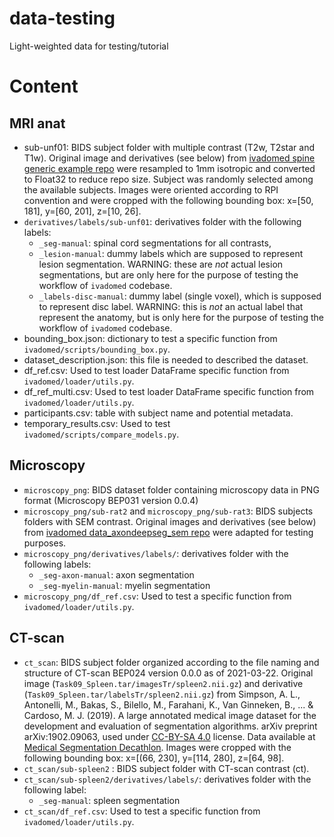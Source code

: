 # data-testing
Light-weighted data for testing/tutorial

# Content

## MRI anat
* sub-unf01: BIDS subject folder with multiple contrast (T2w, T2star and T1w). Original image and derivatives (see below) from [ivadomed spine generic example repo](https://github.com/ivadomed/data_example_spinegeneric/releases/tag/r20200907) were resampled to 1mm isotropic and converted to Float32 to reduce repo size. Subject was randomly selected among the available subjects. Images were oriented according to RPI convention and were cropped with the following bounding box: x=[50, 181], y=[60, 201], z=[10, 26].
* `derivatives/labels/sub-unf01`: derivatives folder with the following labels:
  * `_seg-manual`: spinal cord segmentations for all contrasts,
  * `_lesion-manual`: dummy labels which are supposed to represent lesion segmentation. WARNING: these are *not* actual lesion segmentations, but are only here for the purpose of testing the workflow of `ivadomed` codebase.
  * `_labels-disc-manual`: dummy label (single voxel), which is supposed to represent disc label. WARNING: this is *not* an actual label that represent the anatomy, but is only here for the purpose of testing the workflow of `ivadomed` codebase.
* bounding\_box.json: dictionary to test a specific function from `ivadomed/scripts/bounding_box.py`.
* dataset\_description.json: this file is needed to described the dataset.
* df\_ref.csv: Used to test loader DataFrame specific function from `ivadomed/loader/utils.py`.
* df\_ref_multi.csv: Used to test loader DataFrame specific function from `ivadomed/loader/utils.py`.
* participants.csv: table with subject name and potential metadata.
* temporary\_results.csv: Used to test `ivadomed/scripts/compare_models.py`.

## Microscopy
* `microscopy_png`: BIDS dataset folder containing microscopy data in PNG format (Microscopy BEP031 version 0.0.4)
* `microscopy_png/sub-rat2` and `microscopy_png/sub-rat3`: BIDS subjects folders with SEM contrast. Original images and derivatives (see below) from [ivadomed data_axondeepseg_sem repo](https://github.com/axondeepseg/data_axondeepseg_sem/tree/r20210715) were adapted for testing purposes.
* `microscopy_png/derivatives/labels/`: derivatives folder with the following labels:
  * `_seg-axon-manual`: axon segmentation
  * `_seg-myelin-manual`: myelin segmentation
* `microscopy_png/df_ref.csv`: Used to test a specific function from `ivadomed/loader/utils.py`.

## CT-scan
* `ct_scan`: BIDS subject folder organized according to the file naming and structure of CT-scan BEP024 version 0.0.0 as of 2021-03-22. Original image (`Task09_Spleen.tar/imagesTr/spleen2.nii.gz`) and derivative (`Task09_Spleen.tar/labelsTr/spleen2.nii.gz`) from Simpson, A. L., Antonelli, M., Bakas, S., Bilello, M., Farahani, K., Van Ginneken, B., ... & Cardoso, M. J. (2019). A large annotated medical image dataset for the development and evaluation of segmentation algorithms. arXiv preprint arXiv:1902.09063, used under [CC-BY-SA 4.0](https://creativecommons.org/licenses/by-sa/4.0/) license. Data available at [Medical Segmentation Decathlon](http://medicaldecathlon.com/). Images were cropped with the following bounding box: x=[(66, 230], y=[114, 280], z=[64, 98].
* `ct_scan/sub-spleen2` : BIDS subject folder with CT-scan contrast (ct).
* `ct_scan/sub-spleen2/derivatives/labels/`: derivatives folder with the following label:
  * `_seg-manual`: spleen segmentation
* `ct_scan/df_ref.csv`: Used to test a specific function from `ivadomed/loader/utils.py`.
